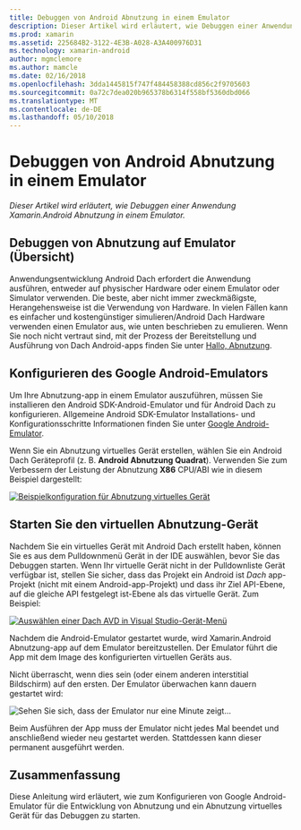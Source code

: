 ```yaml
---
title: Debuggen von Android Abnutzung in einem Emulator
description: Dieser Artikel wird erläutert, wie Debuggen einer Anwendung Xamarin.Android Abnutzung in einem Emulator.
ms.prod: xamarin
ms.assetid: 225684B2-3122-4E3B-A028-A3A400976D31
ms.technology: xamarin-android
author: mgmclemore
ms.author: mamcle
ms.date: 02/16/2018
ms.openlocfilehash: 3dda1445815f747f484458388cd856c2f9705603
ms.sourcegitcommit: 0a72c7dea020b965378b6314f558bf5360dbd066
ms.translationtype: MT
ms.contentlocale: de-DE
ms.lasthandoff: 05/10/2018
---
```

# <a name="debug-android-wear-on-an-emulator"></a>Debuggen von Android Abnutzung in einem Emulator

_Dieser Artikel wird erläutert, wie Debuggen einer Anwendung Xamarin.Android Abnutzung in einem Emulator._

## <a name="debug-wear-on-emulator-overview"></a>Debuggen von Abnutzung auf Emulator (Übersicht)

Anwendungsentwicklung Android Dach erfordert die Anwendung ausführen, entweder auf physischer Hardware oder einem Emulator oder Simulator verwenden. Die beste, aber nicht immer zweckmäßigste, Herangehensweise ist die Verwendung von Hardware. In vielen Fällen kann es einfacher und kostengünstiger simulieren/Android Dach Hardware verwenden einen Emulator aus, wie unten beschrieben zu emulieren. Wenn Sie noch nicht vertraut sind, mit der Prozess der Bereitstellung und Ausführung von Dach Android-apps finden Sie unter [Hallo, Abnutzung](~/android/wear/get-started/hello-wear.md).

## <a name="configure-the-google-android-emulator"></a>Konfigurieren des Google Android-Emulators

Um Ihre Abnutzung-app in einem Emulator auszuführen, müssen Sie installieren den Android SDK-Android-Emulator und für Android Dach zu konfigurieren. Allgemeine Android SDK-Emulator Installations- und Konfigurationsschritte Informationen finden Sie unter [Google Android-Emulator](~/android/deploy-test/debugging/android-sdk-emulator/index.md).

Wenn Sie ein Abnutzung virtuelles Gerät erstellen, wählen Sie ein Android Dach Geräteprofil (z. B. **Android Abnutzung Quadrat**). Verwenden Sie zum Verbessern der Leistung der Abnutzung **X86** CPU/ABI wie in diesem Beispiel dargestellt:

[![Beispielkonfiguration für Abnutzung virtuelles Gerät](debug-on-emulator-images/01-wear-avd-example-sml.png)](debug-on-emulator-images/01-wear-avd-example.png#lightbox)


## <a name="launch-the-wear-virtual-device"></a>Starten Sie den virtuellen Abnutzung-Gerät 

Nachdem Sie ein virtuelles Gerät mit Android Dach erstellt haben, können Sie es aus dem Pulldownmenü Gerät in der IDE auswählen, bevor Sie das Debuggen starten. Wenn Ihr virtuelle Gerät nicht in der Pulldownliste Gerät verfügbar ist, stellen Sie sicher, dass das Projekt ein Android ist *Dach* app-Projekt (nicht mit einem Android-app-Projekt) und dass ihr Ziel API-Ebene, auf die gleiche API festgelegt ist-Ebene als das virtuelle Gerät. Zum Beispiel:

[![Auswählen einer Dach AVD in Visual Studio-Gerät-Menü](debug-on-emulator-images/vs/choose-wear-sim.png)](debug-on-emulator-images/vs/choose-wear-sim.png#lightbox)

Nachdem die Android-Emulator gestartet wurde, wird Xamarin.Android Abnutzung-app auf dem Emulator bereitzustellen. Der Emulator führt die App mit dem Image des konfigurierten virtuellen Geräts aus.

Nicht überrascht, wenn dies sein (oder einem anderen interstitial Bildschirm) auf den ersten. Der Emulator überwachen kann dauern gestartet wird: 

![Sehen Sie sich, dass der Emulator nur eine Minute zeigt...](debug-on-emulator-images/please-wait.png)

Beim Ausführen der App muss der Emulator nicht jedes Mal beendet und anschließend wieder neu gestartet werden. Stattdessen kann dieser permanent ausgeführt werden.

 
## <a name="summary"></a>Zusammenfassung
 
Diese Anleitung wird erläutert, wie zum Konfigurieren von Google Android-Emulator für die Entwicklung von Abnutzung und ein Abnutzung virtuelles Gerät für das Debuggen zu starten.
